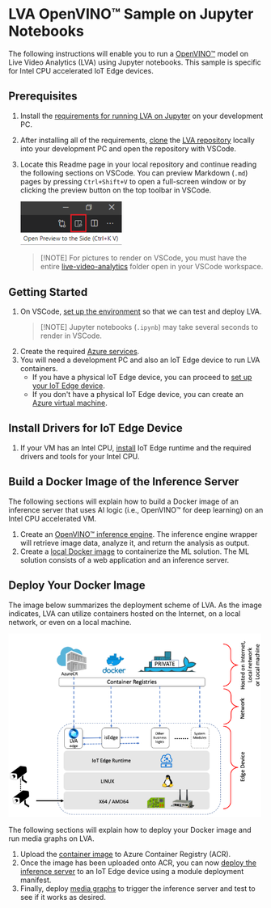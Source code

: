 # LVA OpenVINO™ Sample on Jupyter Notebooks 
The following instructions will enable you to run a [OpenVINO™](https://software.intel.com/content/www/us/en/develop/tools/openvino-toolkit.html) model on Live Video Analytics (LVA) using Jupyter notebooks. This sample is specific for Intel CPU accelerated IoT Edge devices. 

## Prerequisites
1. Install the [requirements for running LVA on Jupyter](../../../common/requirements.md) on your development PC.
2. After installing all of the requirements, [clone](https://code.visualstudio.com/Docs/editor/versioncontrol#_cloning-a-repository) the [LVA repository](/../../) locally into your development PC and open the repository with VSCode. 
3. Locate this Readme page in your local repository and continue reading the following sections on VSCode. You can preview Markdown (`.md`) pages by pressing `Ctrl+Shift+V` to open a full-screen window or by clicking the preview button on the top toolbar in VSCode.  
   
   <img src="../../../../../../images/_markdown_preview.png" width=200px/> 
   <br>

   > <span>[!NOTE]</span>
   > For pictures to render on VSCode, you must have the entire [live-video-analytics](/../..) folder open in your VSCode workspace.
   
## Getting Started
1. On VSCode, [set up the environment](../../../common/setup_environment.ipynb) so that we can test and deploy LVA.
   ><span>[!NOTE]</span>
   >Jupyter notebooks (`.ipynb`) may take several seconds to render in VSCode.
2. Create the required [Azure services](../../../common/create_azure_services.ipynb).
3. You will need a development PC and also an IoT Edge device to run LVA containers. 
   * If you have a physical IoT Edge device, you can proceed to [set up your IoT Edge device](../../../common/setup_iotedge_device.md).
   * If you don't have a physical IoT Edge device, you can create an [Azure virtual machine](../../../common/create_azure_vm.ipynb).

<!--
    Change the following steps based on specific instructions.
-->

## Install Drivers for IoT Edge Device
1. If your VM has an Intel CPU, [install](../../../common/install_iotedge_runtime_cpu.md) IoT Edge runtime and the required drivers and tools for your Intel CPU. 

## Build a Docker Image of the Inference Server
The following sections will explain how to build a Docker image of an inference server that uses AI logic (i.e., OpenVINO™ for deep learning) on an Intel CPU accelerated VM.
1. Create an [OpenVINO™ inference engine](create_openvino_icpu_inference_engine.ipynb). The inference engine wrapper will retrieve image data, analyze it, and return the analysis as output.
2. Create a [local Docker image](create_openvino_icpu_container_image.ipynb) to containerize the ML solution. The ML solution consists of a web application and an inference server.

## Deploy Your Docker Image
The image below summarizes the deployment scheme of LVA. As the image indicates, LVA can utilize containers hosted on the Internet, on a local network, or even on a local machine.

<img src="../../../../../../images/_architecture.png?raw=true" width=500px/>  

The following sections will explain how to deploy your Docker image and run media graphs on LVA. 

1. Upload the [container image](../../../common/upload_container_image_to_acr.ipynb) to Azure Container Registry (ACR).
2. Once the image has been uploaded onto ACR, you can now [deploy the inference server](../../../common/deploy_iotedge_modules.ipynb) to an IoT Edge device using a module deployment manifest. 
3. Finally, deploy [media graphs](../../../common/deploy_media_graph.ipynb) to trigger the inference server and test to see if it works as desired.
